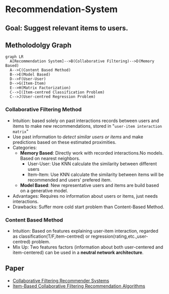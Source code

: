 # Recommendation-System
## Goal: Suggest relevant items to users.

## Metholodolgy Graph
```mermaid
graph LR
  A[Recommendation System]-->B(Collaborative Filtering)-->D(Memory Based)
  A-->C(Content Based Method)
  B-->E(Model Based)
  D-->F(User-User)
  D-->G(Item-Item)
  E-->H(Matrix Factorization)
  C-->I(Item-centred Classification Problem)
  C-->J(User-centred Regression Problem)
```

### Collaborative Filtering Method
   - Intuition: based solely on past interactions records between users and items to make new recommendations, stored in "`user-item interaction matrix`"
   -  Use past information to *detect similar users or items* and make predictions based on these estimated proximities.
   - Categories:
     - **Memory Based**: Directly work with recorded interactions.No models. Based on nearest neighbors.
       - User-User: Use KNN calculate the similarity between different users
       - Item-Item: Use KNN calculate the similarity between items will be recommended and users' prefered item.
     - **Model Based**: New representative users and items are build based on a generative model.
   - Advantages: Requires no information about users or items, just needs interactions.
   - Drawbacks: Suffer more cold start problem than Content-Based Method.
   
### Content Based Method
  - Intuition: Based on features explaining user-item interaction, regarded as classification(T/F,item-centred) or regression(rating,etc.,user-centred) problem.
  - Mix Up: Two features factors (information about both user-centered and item-centered) can be used in a **neutral network architecture**. 
    
## Paper
- [Collaborative Filtering Recommender Systems](https://files.grouplens.org/papers/FnT%20CF%20Recsys%20Survey.pdf)
- [Item-Based Collaborative Filtering Recommendation Algorithms](https://www.ra.ethz.ch/cdstore/www10/papers/pdf/p519.pdf)
